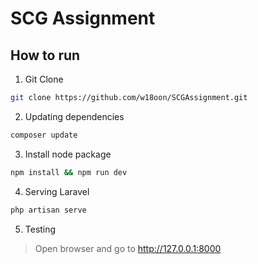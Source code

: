 # SCG Assignment
## How to run
1. Git Clone
``` bash 
git clone https://github.com/w18oon/SCGAssignment.git
```
2. Updating dependencies
``` bash
composer update
```
3. Install node package
``` bash
npm install && npm run dev
```
4. Serving Laravel
``` bash
php artisan serve
```
5. Testing
> Open browser and go to http://127.0.0.1:8000